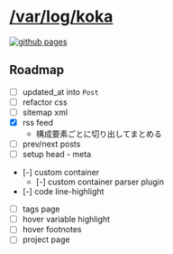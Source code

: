 # [/var/log/koka](https://koka831.github.io/)

[![github pages](https://github.com/koka831/blog/actions/workflows/deploy.yml/badge.svg)](https://github.com/koka831/blog/actions/workflows/deploy.yml)

## Roadmap

- [ ] updated_at into `Post`
- [ ] refactor css
- [ ] sitemap xml
- [x] rss feed
  - 構成要素ごとに切り出してまとめる
- [ ] prev/next posts
- [ ] setup head - meta
- [-] custom container
  - [-] custom container parser plugin
- [-] code line-highlight
- [ ] tags page
- [ ] hover variable highlight
- [ ] hover footnotes
- [ ] project page
